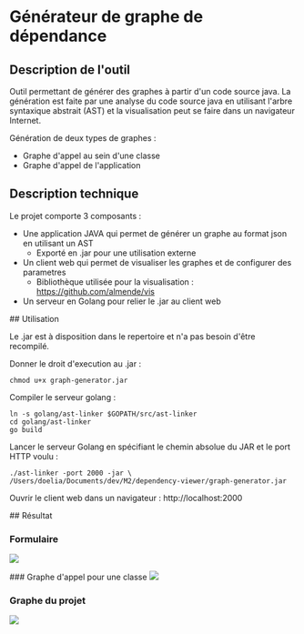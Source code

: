 # Générateur de graphe de dépendance

## Description de l'outil

Outil permettant de générer des graphes à partir d'un code source java. La génération est faite par une analyse du code source java en utilisant l'arbre syntaxique abstrait (AST) et la visualisation peut se faire dans un navigateur Internet.

Génération de deux types de graphes :
- Graphe d'appel au sein d'une classe
- Graphe d'appel de l'application


## Description technique

Le projet comporte 3 composants :
- Une application JAVA qui permet de générer un graphe au format json en utilisant un AST
    - Exporté en .jar pour une utilisation externe
- Un client web qui permet de visualiser les graphes et de configurer des parametres
    - Bibliothèque utilisée pour la visualisation : https://github.com/almende/vis
- Un serveur en Golang pour relier le .jar au client web

## Utilisation

Le .jar est à disposition dans le repertoire et n'a pas besoin d'être recompilé.

Donner le droit d'execution au .jar :
```
chmod u+x graph-generator.jar
```

Compiler le serveur golang :
```
ln -s golang/ast-linker $GOPATH/src/ast-linker
cd golang/ast-linker
go build
```

Lancer le serveur Golang en spécifiant le chemin absolue du JAR et le port HTTP voulu :
```
./ast-linker -port 2000 -jar \
/Users/doelia/Documents/dev/M2/dependency-viewer/graph-generator.jar
```

Ouvrir le client web dans un navigateur : http://localhost:2000

## Résultat

### Formulaire

![](http://i.imgur.com/rxdGtff.png)

### Graphe d'appel pour une classe
![](http://i.imgur.com/fFtDOMp.png)

### Graphe du projet
![](http://i.imgur.com/rI5r78O.png)
